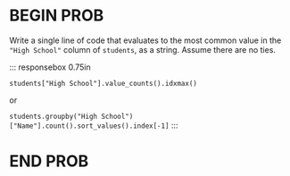 # BEGIN PROB

Write a single line of code that evaluates to the most common value in
the `"High School"` column of `students`, as a string. Assume there are
no ties.

::: responsebox
0.75in

`students["High School"].value_counts().idxmax()`

or

`students.groupby("High School")["Name"].count().sort_values().index[-1]`
:::

# END PROB